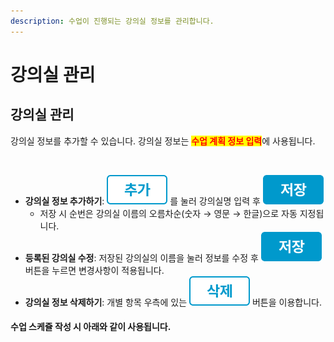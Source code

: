 ```yaml
---
description: 수업이 진행되는 강의실 정보를 관리합니다.
---
```


# 강의실 관리

## 강의실 관리

강의실 정보를 추가할 수 있습니다. 강의실 정보는 <mark style="color:red;">**수업 계획 정보 입력**</mark>에 사용됩니다.

<figure><img src="../../../.gitbook/assets/강의실관리 (1).png" alt=""><figcaption></figcaption></figure>

* **강의실 정보 추가하기**: <img src="../../../.gitbook/assets/btn_추가.png" alt="" data-size="line"> 를 눌러 강의실명 입력 후 <img src="../../../.gitbook/assets/btn_저장.png" alt="" data-size="line">
  * 저장 시 순번은 강의실 이름의 오름차순(숫자 → 영문 → 한글)으로 자동 지정됩니다.
* **등록된 강의실 수정**: 저장된 강의실의 이름을 눌러 정보를 수정 후 <img src="../../../.gitbook/assets/btn_저장.png" alt="" data-size="line"> 버튼을 누르면 변경사항이 적용됩니다.
* **강의실 정보 삭제하기**: 개별 항목 우측에 있는 <img src="../../../.gitbook/assets/btn_삭제.png" alt="" data-size="line"> 버튼을 이용합니다.

#### 수업 스케쥴 작성 시 아래와 같이 사용됩니다.

<figure><img src="../../../.gitbook/assets/강의실정보사용.png" alt=""><figcaption></figcaption></figure>

##
